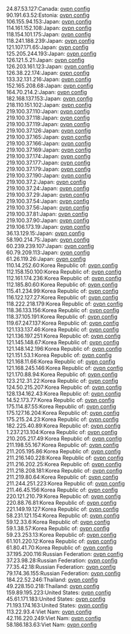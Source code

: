 24.87.53.127:Canada: [ovpn config](vpn/24_87_53_127.ovpn)  
90.191.63.52:Estonia: [ovpn config](vpn/90_191_63_52.ovpn)  
106.155.94.153:Japan: [ovpn config](vpn/106_155_94_153.ovpn)  
114.161.152.108:Japan: [ovpn config](vpn/114_161_152_108.ovpn)  
118.154.101.175:Japan: [ovpn config](vpn/118_154_101_175.ovpn)  
118.241.188.239:Japan: [ovpn config](vpn/118_241_188_239.ovpn)  
121.107.171.65:Japan: [ovpn config](vpn/121_107_171_65.ovpn)  
125.205.244.193:Japan: [ovpn config](vpn/125_205_244_193.ovpn)  
126.121.5.21:Japan: [ovpn config](vpn/126_121_5_21.ovpn)  
126.203.161.123:Japan: [ovpn config](vpn/126_203_161_123.ovpn)  
126.38.22.174:Japan: [ovpn config](vpn/126_38_22_174.ovpn)  
133.32.131.216:Japan: [ovpn config](vpn/133_32_131_216.ovpn)  
152.165.208.68:Japan: [ovpn config](vpn/152_165_208_68.ovpn)  
164.70.214.2:Japan: [ovpn config](vpn/164_70_214_2.ovpn)  
182.168.137.153:Japan: [ovpn config](vpn/182_168_137_153.ovpn)  
218.110.151.102:Japan: [ovpn config](vpn/218_110_151_102.ovpn)  
219.100.37.110:Japan: [ovpn config](vpn/219_100_37_110.ovpn)  
219.100.37.118:Japan: [ovpn config](vpn/219_100_37_118.ovpn)  
219.100.37.119:Japan: [ovpn config](vpn/219_100_37_119.ovpn)  
219.100.37.126:Japan: [ovpn config](vpn/219_100_37_126.ovpn)  
219.100.37.165:Japan: [ovpn config](vpn/219_100_37_165.ovpn)  
219.100.37.166:Japan: [ovpn config](vpn/219_100_37_166.ovpn)  
219.100.37.169:Japan: [ovpn config](vpn/219_100_37_169.ovpn)  
219.100.37.174:Japan: [ovpn config](vpn/219_100_37_174.ovpn)  
219.100.37.177:Japan: [ovpn config](vpn/219_100_37_177.ovpn)  
219.100.37.179:Japan: [ovpn config](vpn/219_100_37_179.ovpn)  
219.100.37.190:Japan: [ovpn config](vpn/219_100_37_190.ovpn)  
219.100.37.2:Japan: [ovpn config](vpn/219_100_37_2.ovpn)  
219.100.37.24:Japan: [ovpn config](vpn/219_100_37_24.ovpn)  
219.100.37.29:Japan: [ovpn config](vpn/219_100_37_29.ovpn)  
219.100.37.54:Japan: [ovpn config](vpn/219_100_37_54.ovpn)  
219.100.37.56:Japan: [ovpn config](vpn/219_100_37_56.ovpn)  
219.100.37.81:Japan: [ovpn config](vpn/219_100_37_81.ovpn)  
219.100.37.90:Japan: [ovpn config](vpn/219_100_37_90.ovpn)  
219.106.173.19:Japan: [ovpn config](vpn/219_106_173_19.ovpn)  
36.13.129.15:Japan: [ovpn config](vpn/36_13_129_15.ovpn)  
58.190.214.75:Japan: [ovpn config](vpn/58_190_214_75.ovpn)  
60.239.239.107:Japan: [ovpn config](vpn/60_239_239_107.ovpn)  
60.79.209.113:Japan: [ovpn config](vpn/60_79_209_113.ovpn)  
61.26.119.26:Japan: [ovpn config](vpn/61_26_119_26.ovpn)  
110.14.252.60:Korea Republic of: [ovpn config](vpn/110_14_252_60.ovpn)  
112.158.150.100:Korea Republic of: [ovpn config](vpn/112_158_150_100.ovpn)  
112.161.174.236:Korea Republic of: [ovpn config](vpn/112_161_174_236.ovpn)  
112.185.80.60:Korea Republic of: [ovpn config](vpn/112_185_80_60.ovpn)  
115.41.234.99:Korea Republic of: [ovpn config](vpn/115_41_234_99.ovpn)  
116.122.127.27:Korea Republic of: [ovpn config](vpn/116_122_127_27.ovpn)  
118.222.218.179:Korea Republic of: [ovpn config](vpn/118_222_218_179.ovpn)  
118.36.133.156:Korea Republic of: [ovpn config](vpn/118_36_133_156.ovpn)  
118.37.105.191:Korea Republic of: [ovpn config](vpn/118_37_105_191.ovpn)  
119.67.247.137:Korea Republic of: [ovpn config](vpn/119_67_247_137.ovpn)  
121.133.137.46:Korea Republic of: [ovpn config](vpn/121_133_137_46.ovpn)  
121.136.197.251:Korea Republic of: [ovpn config](vpn/121_136_197_251.ovpn)  
121.145.148.67:Korea Republic of: [ovpn config](vpn/121_145_148_67.ovpn)  
121.148.142.196:Korea Republic of: [ovpn config](vpn/121_148_142_196.ovpn)  
121.151.53.1:Korea Republic of: [ovpn config](vpn/121_151_53_1.ovpn)  
121.168.11.66:Korea Republic of: [ovpn config](vpn/121_168_11_66.ovpn)  
121.168.245.146:Korea Republic of: [ovpn config](vpn/121_168_245_146.ovpn)  
121.170.88.94:Korea Republic of: [ovpn config](vpn/121_170_88_94.ovpn)  
123.212.31.22:Korea Republic of: [ovpn config](vpn/123_212_31_22.ovpn)  
124.50.215.207:Korea Republic of: [ovpn config](vpn/124_50_215_207.ovpn)  
128.134.162.43:Korea Republic of: [ovpn config](vpn/128_134_162_43.ovpn)  
14.52.173.77:Korea Republic of: [ovpn config](vpn/14_52_173_77.ovpn)  
175.114.87.55:Korea Republic of: [ovpn config](vpn/175_114_87_55.ovpn)  
175.127.16.204:Korea Republic of: [ovpn config](vpn/175_127_16_204.ovpn)  
175.215.24.23:Korea Republic of: [ovpn config](vpn/175_215_24_23.ovpn)  
182.225.40.89:Korea Republic of: [ovpn config](vpn/182_225_40_89.ovpn)  
1.237.213.104:Korea Republic of: [ovpn config](vpn/1_237_213_104.ovpn)  
210.205.217.49:Korea Republic of: [ovpn config](vpn/210_205_217_49.ovpn)  
211.198.55.167:Korea Republic of: [ovpn config](vpn/211_198_55_167.ovpn)  
211.205.195.86:Korea Republic of: [ovpn config](vpn/211_205_195_86.ovpn)  
211.216.140.228:Korea Republic of: [ovpn config](vpn/211_216_140_228.ovpn)  
211.216.202.25:Korea Republic of: [ovpn config](vpn/211_216_202_25.ovpn)  
211.218.208.181:Korea Republic of: [ovpn config](vpn/211_218_208_181.ovpn)  
211.219.80.64:Korea Republic of: [ovpn config](vpn/211_219_80_64.ovpn)  
211.244.251.223:Korea Republic of: [ovpn config](vpn/211_244_251_223.ovpn)  
211.46.45.156:Korea Republic of: [ovpn config](vpn/211_46_45_156.ovpn)  
220.121.210.79:Korea Republic of: [ovpn config](vpn/220_121_210_79.ovpn)  
220.88.76.81:Korea Republic of: [ovpn config](vpn/220_88_76_81.ovpn)  
221.149.19.127:Korea Republic of: [ovpn config](vpn/221_149_19_127.ovpn)  
58.231.121.154:Korea Republic of: [ovpn config](vpn/58_231_121_154.ovpn)  
59.12.33.6:Korea Republic of: [ovpn config](vpn/59_12_33_6.ovpn)  
59.1.38.57:Korea Republic of: [ovpn config](vpn/59_1_38_57.ovpn)  
59.23.253.13:Korea Republic of: [ovpn config](vpn/59_23_253_13.ovpn)  
61.101.220.12:Korea Republic of: [ovpn config](vpn/61_101_220_12.ovpn)  
61.80.41.70:Korea Republic of: [ovpn config](vpn/61_80_41_70.ovpn)  
37.195.200.116:Russian Federation: [ovpn config](vpn/37_195_200_116.ovpn)  
37.23.98.28:Russian Federation: [ovpn config](vpn/37_23_98_28.ovpn)  
77.35.42.18:Russian Federation: [ovpn config](vpn/77_35_42_18.ovpn)  
79.174.36.155:Russian Federation: [ovpn config](vpn/79_174_36_155.ovpn)  
184.22.52.246:Thailand: [ovpn config](vpn/184_22_52_246.ovpn)  
49.228.150.218:Thailand: [ovpn config](vpn/49_228_150_218.ovpn)  
159.89.195.223:United States: [ovpn config](vpn/159_89_195_223.ovpn)  
45.61.171.183:United States: [ovpn config](vpn/45_61_171_183.ovpn)  
71.193.174.163:United States: [ovpn config](vpn/71_193_174_163.ovpn)  
113.22.93.4:Viet Nam: [ovpn config](vpn/113_22_93_4.ovpn)  
42.116.220.249:Viet Nam: [ovpn config](vpn/42_116_220_249.ovpn)  
58.186.183.63:Viet Nam: [ovpn config](vpn/58_186_183_63.ovpn)  
